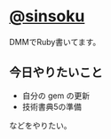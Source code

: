 # [@sinsoku](https://github.com/sinsoku)

DMMでRuby書いてます。

## 今日やりたいこと

* 自分の gem の更新
* 技術書典5の準備

などをやりたい。
